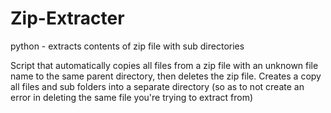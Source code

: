# Zip-Extracter
python - extracts contents of zip file with sub directories

Script that automatically copies all files from a zip file with an unknown file name to the same parent directory, then deletes the zip file. Creates a copy all files and sub folders into a separate directory (so as to not create an error in deleting the same file you're trying to extract from)
